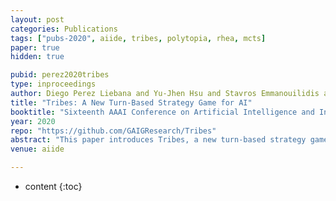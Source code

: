 ```yaml
---
layout: post
categories: Publications
tags: ["pubs-2020", aiide, tribes, polytopia, rhea, mcts]
paper: true
hidden: true

pubid: perez2020tribes
type: inproceedings
author: Diego Perez Liebana and Yu-Jhen Hsu and Stavros Emmanouilidis and Bobby Khaleque and Raluca Gaina
title: "Tribes: A New Turn-Based Strategy Game for AI"
booktitle: "Sixteenth AAAI Conference on Artificial Intelligence and Interactive Digital Entertainment (AIIDE-20)"
year: 2020
repo: "https://github.com/GAIGResearch/Tribes"
abstract: "This paper introduces Tribes, a new turn-based strategy game framework. Tribes is a multi-player, multi-agent, stochastic and partially observable game that involves strategic and tactical combat decisions. A good playing strategy requires the management of a technology tree, build orders and economy. The framework provides a Forward Model, which can be used by Statistical Forward Planning methods. This paper describes the framework and the opportunities for Game AI research it brings. We further provide an analysis on the action space of this game, as well as benchmarking a series of agents (rule based, one step look-ahead, Monte Carlo, Monte Carlo Tree Search, and Rolling Horizon Evolution) to study their relative playing strength. Results show that although some of these agents can play at a decent level, they are still far from human playing strength."
venue: aiide

---
```


* content
{:toc}


